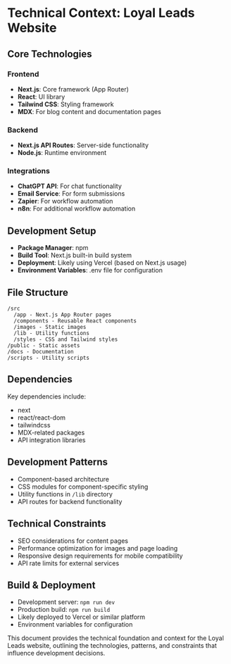 # Technical Context: Loyal Leads Website

## Core Technologies

### Frontend
- **Next.js**: Core framework (App Router)
- **React**: UI library
- **Tailwind CSS**: Styling framework
- **MDX**: For blog content and documentation pages

### Backend
- **Next.js API Routes**: Server-side functionality
- **Node.js**: Runtime environment

### Integrations
- **ChatGPT API**: For chat functionality
- **Email Service**: For form submissions
- **Zapier**: For workflow automation
- **n8n**: For additional workflow automation

## Development Setup
- **Package Manager**: npm
- **Build Tool**: Next.js built-in build system
- **Deployment**: Likely using Vercel (based on Next.js usage)
- **Environment Variables**: .env file for configuration

## File Structure
```
/src
  /app - Next.js App Router pages
  /components - Reusable React components
  /images - Static images
  /lib - Utility functions
  /styles - CSS and Tailwind styles
/public - Static assets
/docs - Documentation
/scripts - Utility scripts
```

## Dependencies
Key dependencies include:
- next
- react/react-dom
- tailwindcss
- MDX-related packages
- API integration libraries

## Development Patterns
- Component-based architecture
- CSS modules for component-specific styling
- Utility functions in `/lib` directory
- API routes for backend functionality

## Technical Constraints
- SEO considerations for content pages
- Performance optimization for images and page loading
- Responsive design requirements for mobile compatibility
- API rate limits for external services

## Build & Deployment
- Development server: `npm run dev`
- Production build: `npm run build`
- Likely deployed to Vercel or similar platform
- Environment variables for configuration

This document provides the technical foundation and context for the Loyal Leads website, outlining the technologies, patterns, and constraints that influence development decisions.
